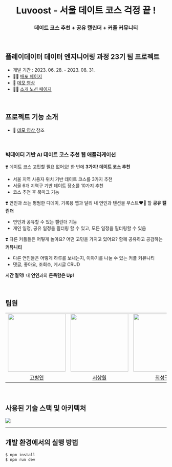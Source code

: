 <div align=center>

# Luvoost - 서울 데이트 코스 걱정 끝 !
### 데이트 코스 추천 + 공유 캘린더 + 커플 커뮤니티
<br>
<div align=left>


## 플레이데이터 데이터 엔지니어링 과정 23기 팀 프로젝트 
- 개발 기간 : 2023. 06. 28. - 2023. 08. 31.
- 🙆‍♂️ [ 배포 페이지 ](https://luvoost.co.kr)
- 🎥 [ 데모 영상 ](https://youtu.be/-wGfEa7RgBE?si=HfNpcBiZHDzR82BU)
- 👩‍💻 [ 소개 노션 페이지 ](https://jjae0510.notion.site/Luvoost-015895a1eb984a3490c73b00ffbd3a0f?pvs=4)
<br>


## 프로젝트 기능 소개
- 🎥 [ 데모 영상 ](https://youtu.be/-wGfEa7RgBE?si=HfNpcBiZHDzR82BU) 참조

<br>

### **빅데이터 기반 AI 데이트 코스 추천 웹 애플리케이션**

❣️ 데이트 코스 고민할 필요 없어요! 한 번에 **3가지! 데이트 코스 추천**
- 서울 지역 사용자 위치 기반 데이트 코스를 3가지 추천
- 서울 6개 지역구 기반 데이트 장소를 10가지 추천
- 코스 추천 후 북마크 기능 

❣️ 연인과 쓰는 평범한 디데이, 기록용 앱과 달리 내 연인과 텐션을 부스트❤️‍🔥 할 **공유 캘린더**
- 연인과 공유할 수 있는 캘린더 기능
- 개인 일정, 공유 일정을 필터링 할 수 있고, 모든 일정을 필터링할 수 있음

❣️ 다른 커플들은 어떻게 놀아요? 어떤 고민을 가지고 있어요? 함께 공유하고 공감하는 **커뮤니티**
- 다른 연인들은 어떻게 하루를 보내는지, 이야기를 나눌 수 있는 커플 커뮤니티
- 댓글, 좋아요, 조회수, 게시글 CRUD

**시간 절약!** 내 **연인**과의 **돈독함은 Up!**

<br>

## 팀원

<table>
  <tr>
    <td><img src="https://github.com/jaiwon880/jaiwon880/assets/71927533/81daacfd-2387-4da8-b725-d1107e4bcf93" width="180" height="180"/></td>
    <td><img src="https://github.com/jaiwon880/jaiwon880/assets/71927533/c6df74fd-8592-4353-8350-beef87224708" width="180" height="180"/></td>
    <td><img src="https://github.com/jaiwon880/jaiwon880/assets/71927533/330bc3fe-5e8b-45a7-a3a7-3c3cb1aefe2c" width="180" height="180"/></td>
    <td><img src="https://github.com/jaiwon880/jaiwon880/assets/71927533/b9c08ab8-35e3-4e14-a21d-74daef5dc9f9" width="180" height="180"/></td>
    <td><img src="https://github.com/jaiwon880/jaiwon880/assets/71927533/5c9de33b-2a2e-4217-ada1-dff24a9ad6eb" width="180" height="180"/></td>
    <td><img src="https://github.com/jaiwon880/jaiwon880/assets/71927533/db870928-189a-4384-994d-d3d75aa6ed5e" width="180" height="180"/></td>
  </tr>
  <tr>
    <td align="center"><a href="https://github.com/mastgm0817">고병연</a>
    </td>
    <td align="center"><a href="https://github.com/tkd8973">서상원</a>
    </td>
    <td align="center"><a href="https://github.com/CHOISEONGGU">최성구</a>
    </td>
    <td align="center"><a href="https://github.com/KHB2937">곽희범</a>
    </td>
    <td align="center"><a href="https://github.com/whataLIN">이규린</a>
    </td>
    <td align="center"><a href="https://github.com/jaiwon880">한재원</a>
    </td>
  </tr>
</table>
<br>

## 사용된 기술 스택 및 아키텍처
<img src="https://github.com/jaiwon880/jaiwon880/assets/71927533/9b5d819e-c3dc-4b64-82e7-44d20f210b10"/>

<br>
<hr>

## 개발 환경에서의 실행 방법

```sh
$ npm install
$ npm run dev
```
